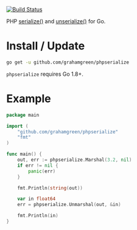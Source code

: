 [![Build Status](https://travis-ci.org/elliotchance/phpserialize.svg?branch=master)](https://travis-ci.org/elliotchance/phpserialize)

PHP [serialize()](http://php.net/manual/en/function.serialize.php) and
[unserialize()](http://php.net/manual/en/function.unserialize.php) for Go.

# Install / Update

```bash
go get -u github.com/grahamgreen/phpserialize
```

`phpserialize` requires Go 1.8+.

# Example

```go
package main

import (
	"github.com/grahamgreen/phpserialize"
	"fmt"
)

func main() {
	out, err := phpserialize.Marshal(3.2, nil)
	if err != nil {
		panic(err)
	}

	fmt.Println(string(out))

	var in float64
	err = phpserialize.Unmarshal(out, &in)

	fmt.Println(in)
}
```
